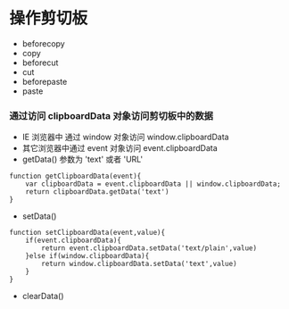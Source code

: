 # 操作剪切板

- beforecopy
- copy
- beforecut
- cut
- beforepaste
- paste

### 通过访问 clipboardData 对象访问剪切板中的数据
- IE 浏览器中 通过 window 对象访问 window.clipboardData
- 其它浏览器中通过 event 对象访问 event.clipboardData
- getData() 参数为 'text' 或者 'URL'
```
function getClipboardData(event){
    var clipboardData = event.clipboardData || window.clipboardData;
    return clipboardData.getData('text')
}
```
- setData() 
```
function setClipboardData(event,value){
    if(event.clipboardData){
        return event.clipboardData.setData('text/plain',value)
    }else if(window.clipboardData){
        return window.clipboardData.setData('text',value)
    }
}
```
- clearData()